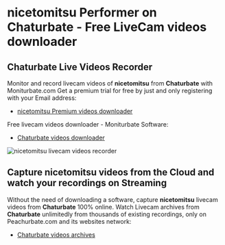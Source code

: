 # nicetomitsu Performer on Chaturbate - Free LiveCam videos downloader

## Chaturbate Live Videos Recorder

Monitor and record livecam videos of **nicetomitsu** from **Chaturbate** with Moniturbate.com
Get a premium trial for free by just and only registering with your Email address:
* [nicetomitsu Premium videos downloader](https://moniturbate.com/request-demo-licence-key.html)

Free livecam videos downloader - Moniturbate Software:
* [Chaturbate videos downloader](https://moniturbate.com/moniturbate-download-software.html)

![nicetomitsu livecam videos recorder](https://peachurnet.com/templates/moniturbate-software.png)


## Capture nicetomitsu videos from the Cloud and watch your recordings on Streaming

Without the need of downloading a software, capture **nicetomitsu** livecam videos from **Chaturbate** 100% online.
Watch Livecam archives from **Chaturbate** unlimitedly from thousands of existing recordings, only on Peachurbate.com and its websites network:
* [Chaturbate videos archives](https://peachurnet.com/)